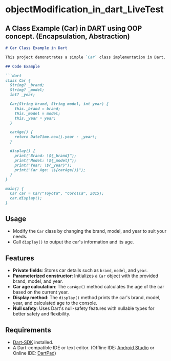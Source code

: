 # objectModification_in_dart_LiveTest

## A Class Example (Car) in DART using OOP concept. (Encapsulation, Abstraction)

```markdown
# Car Class Example in Dart

This project demonstrates a simple `Car` class implementation in Dart. The class includes private fields for the car's brand, model, and year. It also calculates the car's age and displays its details.

## Code Example

```dart
class Car {
  String? _brand;
  String? _model;
  int? _year;

  Car(String brand, String model, int year) {
    this._brand = brand;
    this._model = model;
    this._year = year;
  }

  carAge() {
    return DateTime.now().year - _year!;
  }

  display() {
    print("Brand: \${_brand}");
    print("Model: \${_model}");
    print("Year: \${_year}");
    print("Car Age: \${carAge()}");
  }
}

main() {
  Car car = Car("Toyota", "Corolla", 2015);
  car.display();
}
```

## Usage
- Modify the `Car` class by changing the brand, model, and year to suit your needs.
- Call `display()` to output the car's information and its age.

## Features
- **Private fields**: Stores car details such as `brand`, `model`, and `year`.
- **Parameterized constructor**: Initializes a `Car` object with the provided brand, model, and year.
- **Car age calculation**: The `carAge()` method calculates the age of the car based on the current year.
- **Display method**: The `display()` method prints the car's brand, model, year, and calculated age to the console.
- **Null safety**: Uses Dart's null-safety features with nullable types for better safety and flexibility.

## Requirements
- [Dart-SDK](https://dart.dev/get-dart) installed.
- A Dart-compatible IDE or text editor.
(Offline IDE: [Android Studio](https://developer.android.com/studio/install) or Online IDE: [DartPad](https://dartpad.dev/))
